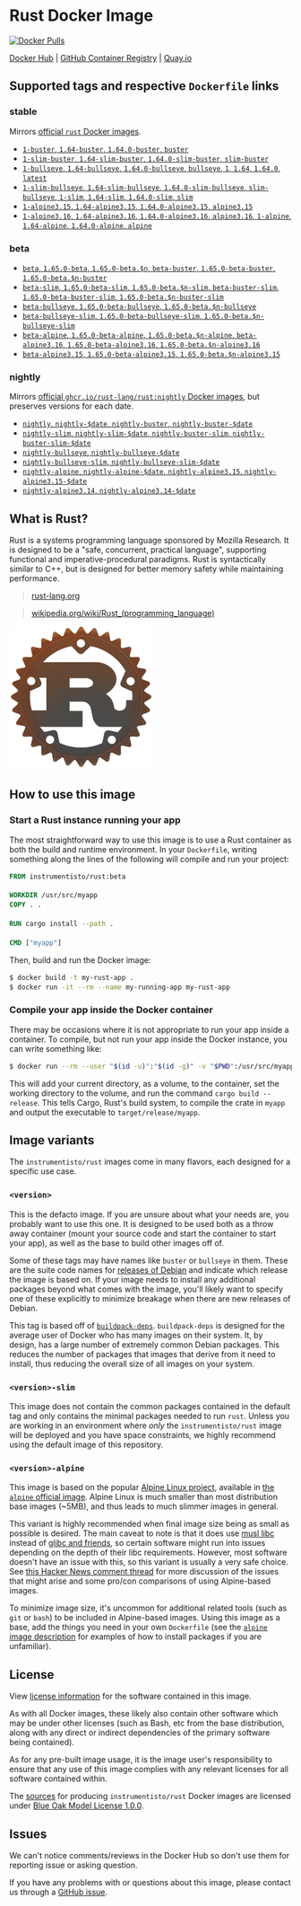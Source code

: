 Rust Docker Image
=================

[![Docker Pulls](https://img.shields.io/docker/pulls/instrumentisto/rust.svg)](https://hub.docker.com/r/instrumentisto/rust)

[Docker Hub](https://hub.docker.com/r/instrumentisto/rust)
| [GitHub Container Registry](https://github.com/orgs/instrumentisto/packages/container/package/rust)
| [Quay.io](https://quay.io/repository/instrumentisto/rust)




## Supported tags and respective `Dockerfile` links


### stable

Mirrors [official `rust` Docker images][1].

- [`1-buster`, `1.64-buster`, `1.64.0-buster`, `buster`][301]
- [`1-slim-buster`, `1.64-slim-buster`, `1.64.0-slim-buster`, `slim-buster`][302]
- [`1-bullseye`, `1.64-bullseye`, `1.64.0-bullseye`, `bullseye`, `1`, `1.64`, `1.64.0`, `latest`][303]
- [`1-slim-bullseye`, `1.64-slim-bullseye`, `1.64.0-slim-bullseye`, `slim-bullseye`, `1-slim`, `1.64-slim`, `1.64.0-slim`, `slim`][304]
- [`1-alpine3.15`, `1.64-alpine3.15`, `1.64.0-alpine3.15`, `alpine3.15`][305]
- [`1-alpine3.16`, `1.64-alpine3.16`, `1.64.0-alpine3.16`, `alpine3.16`, `1-alpine`, `1.64-alpine`, `1.64.0-alpine`, `alpine`][306]


### beta

- [`beta`, `1.65.0-beta`, `1.65.0-beta.$n`, `beta-buster`, `1.65.0-beta-buster`, `1.65.0-beta.$n-buster`][201]
- [`beta-slim`, `1.65.0-beta-slim`, `1.65.0-beta.$n-slim`, `beta-buster-slim`, `1.65.0-beta-buster-slim`, `1.65.0-beta.$n-buster-slim`][202]
- [`beta-bullseye`, `1.65.0-beta-bullseye`, `1.65.0-beta.$n-bullseye`][203]
- [`beta-bullseye-slim`, `1.65.0-beta-bullseye-slim`, `1.65.0-beta.$n-bullseye-slim`][204]
- [`beta-alpine`, `1.65.0-beta-alpine`, `1.65.0-beta.$n-alpine`, `beta-alpine3.16`, `1.65.0-beta-alpine3.16`, `1.65.0-beta.$n-alpine3.16`][207]
- [`beta-alpine3.15`, `1.65.0-beta-alpine3.15`, `1.65.0-beta.$n-alpine3.15`][208]


### nightly

Mirrors [official `ghcr.io/rust-lang/rust:nightly` Docker images][2], but preserves versions for each date.

- [`nightly`, `nightly-$date`, `nightly-buster`, `nightly-buster-$date`][101]
- [`nightly-slim`, `nightly-slim-$date`, `nightly-buster-slim`, `nightly-buster-slim-$date`][101]
- [`nightly-bullseye`, `nightly-bullseye-$date`][102]
- [`nightly-bullseye-slim`, `nightly-bullseye-slim-$date`][102]
- [`nightly-alpine`, `nightly-alpine-$date`, `nightly-alpine3.15`, `nightly-alpine3.15-$date`][103]
- [`nightly-alpine3.14`, `nightly-alpine3.14-$date`][103]




## What is Rust?

Rust is a systems programming language sponsored by Mozilla Research. It is designed to be a "safe, concurrent, practical language", supporting functional and imperative-procedural paradigms. Rust is syntactically similar to C++, but is designed for better memory safety while maintaining performance.

> [rust-lang.org](https://rust-lang.org)

> [wikipedia.org/wiki/Rust_(programming_language)](https://wikipedia.org/wiki/Rust_(programming_language))

![Rust Logo](https://raw.githubusercontent.com/docker-library/docs/a11c341c57de07fbccfed7b21ea92d4bc40130a2/rust/logo.png)




## How to use this image


### Start a Rust instance running your app

The most straightforward way to use this image is to use a Rust container as both the build and runtime environment. In your `Dockerfile`, writing something along the lines of the following will compile and run your project:

```Dockerfile
FROM instrumentisto/rust:beta

WORKDIR /usr/src/myapp
COPY . .

RUN cargo install --path .

CMD ["myapp"]
```

Then, build and run the Docker image:

```bash
$ docker build -t my-rust-app .
$ docker run -it --rm --name my-running-app my-rust-app
```


### Compile your app inside the Docker container

There may be occasions where it is not appropriate to run your app inside a container. To compile, but not run your app inside the Docker instance, you can write something like:

```bash
$ docker run --rm --user "$(id -u)":"$(id -g)" -v "$PWD":/usr/src/myapp -w /usr/src/myapp instrumentisto/rust:beta cargo build --release
```

This will add your current directory, as a volume, to the container, set the working directory to the volume, and run the command `cargo build --release`. This tells Cargo, Rust's build system, to compile the crate in `myapp` and output the executable to `target/release/myapp`.




## Image variants

The `instrumentisto/rust` images come in many flavors, each designed for a specific use case.


### `<version>`

This is the defacto image. If you are unsure about what your needs are, you probably want to use this one. It is designed to be used both as a throw away container (mount your source code and start the container to start your app), as well as the base to build other images off of.

Some of these tags may have names like `buster` or `bullseye` in them. These are the suite code names for [releases of Debian][11] and indicate which release the image is based on. If your image needs to install any additional packages beyond what comes with the image, you'll likely want to specify one of these explicitly to minimize breakage when there are new releases of Debian.

This tag is based off of [`buildpack-deps`][12]. `buildpack-deps` is designed for the average user of Docker who has many images on their system. It, by design, has a large number of extremely common Debian packages. This reduces the number of packages that images that derive from it need to install, thus reducing the overall size of all images on your system.


### `<version>-slim`

This image does not contain the common packages contained in the default tag and only contains the minimal packages needed to run `rust`. Unless you are working in an environment where _only_ the `instrumentisto/rust` image will be deployed and you have space constraints, we highly recommend using the default image of this repository.


### `<version>-alpine`

This image is based on the popular [Alpine Linux project][21], available in [the `alpine` official image][22]. Alpine Linux is much smaller than most distribution base images (~5MB), and thus leads to much slimmer images in general.

This variant is highly recommended when final image size being as small as possible is desired. The main caveat to note is that it does use [musl libc][23] instead of [glibc and friends][24], so certain software might run into issues depending on the depth of their libc requirements. However, most software doesn't have an issue with this, so this variant is usually a very safe choice. See [this Hacker News comment thread][25] for more discussion of the issues that might arise and some pro/con comparisons of using Alpine-based images.

To minimize image size, it's uncommon for additional related tools (such as `git` or `bash`) to be included in Alpine-based images. Using this image as a base, add the things you need in your own `Dockerfile` (see the [`alpine` image description][22] for examples of how to install packages if you are unfamiliar).




## License

View [license information][3] for the software contained in this image.

As with all Docker images, these likely also contain other software which may be under other licenses (such as Bash, etc from the base distribution, along with any direct or indirect dependencies of the primary software being contained).

As for any pre-built image usage, it is the image user's responsibility to ensure that any use of this image complies with any relevant licenses for all software contained within.

The [sources][31] for producing `instrumentisto/rust` Docker images are licensed under [Blue Oak Model License 1.0.0][32].




## Issues

We can't notice comments/reviews in the Docker Hub so don't use them for reporting issue or asking question.

If you have any problems with or questions about this image, please contact us through a [GitHub issue][33].





[1]: https://hub.docker.com/_/rust
[2]: https://github.com/rust-lang/docker-rust-nightly/pkgs/container/rust
[3]: https://www.rust-lang.org/en-US/legal.html

[11]: https://wiki.debian.org/DebianReleases
[12]: https://hub.docker.com/_/buildpack-deps

[21]: http://alpinelinux.org
[22]: https://hub.docker.com/_/alpine
[23]: http://www.musl-libc.org
[24]: http://www.etalabs.net/compare_libcs.html
[25]: https://news.ycombinator.com/item?id=10782897

[31]: https://github.com/instrumentisto/rust-docker-image
[32]: https://github.com/instrumentisto/rust-docker-image/blob/main/LICENSE.md
[33]: https://github.com/instrumentisto/rust-docker-image/issues

[101]: https://github.com/rust-lang/docker-rust-nightly/blob/master/buster/Dockerfile
[102]: https://github.com/rust-lang/docker-rust-nightly/blob/master/bullseye/Dockerfile
[103]: https://github.com/rust-lang/docker-rust-nightly/blob/master/alpine/Dockerfile

[201]: https://github.com/instrumentisto/rust-docker-image/blob/main/beta/buster/Dockerfile
[202]: https://github.com/instrumentisto/rust-docker-image/blob/main/beta/buster-slim/Dockerfile
[203]: https://github.com/instrumentisto/rust-docker-image/blob/main/beta/bullseye/Dockerfile
[204]: https://github.com/instrumentisto/rust-docker-image/blob/main/beta/bullseye-slim/Dockerfile
[207]: https://github.com/instrumentisto/rust-docker-image/blob/main/beta/alpine3.16/Dockerfile
[208]: https://github.com/instrumentisto/rust-docker-image/blob/main/beta/alpine3.15/Dockerfile

[301]: https://github.com/rust-lang/docker-rust/blob/master/1.64.0/buster/Dockerfile
[302]: https://github.com/rust-lang/docker-rust/blob/master/1.64.0/buster/slim/Dockerfile
[303]: https://github.com/rust-lang/docker-rust/blob/master/1.64.0/bullseye/Dockerfile
[304]: https://github.com/rust-lang/docker-rust/blob/master/1.64.0/bullseye/slim/Dockerfile
[305]: https://github.com/rust-lang/docker-rust/blob/master/1.64.0/alpine3.15/Dockerfile
[306]: https://github.com/rust-lang/docker-rust/blob/master/1.64.0/alpine3.16/Dockerfile
